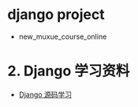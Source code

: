 # django project

+ new_muxue_course_online

# 2. Django 学习资料
+ [Django 源码学习](https://yijingping.github.io/2014/03/12/django-1.html)
